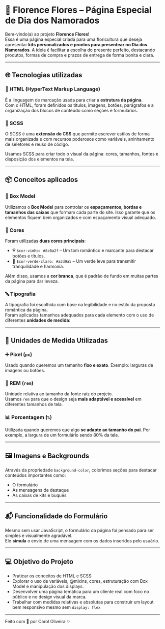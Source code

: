 # 💐 Florence Flores – Página Especial de Dia dos Namorados

Bem-vindo(a) ao projeto **Florence Flores**!  
Essa é uma página especial criada para uma floricultura que deseja apresentar **kits personalizados e prontos para presentear no Dia dos Namorados**. A ideia é facilitar a escolha do presente perfeito, destacando produtos, formas de compra e prazos de entrega de forma bonita e clara.

---

## 🌐 Tecnologias utilizadas

### 📄 HTML (HyperText Markup Language)
É a linguagem de marcação usada para criar a **estrutura da página**.  
Com o HTML, foram definidos os títulos, imagens, botões, parágrafos e a organização dos blocos de conteúdo como seções e formulários.

### 🎨 SCSS 
O SCSS é uma **extensão do CSS** que permite escrever estilos de forma mais organizada e com recursos poderosos como variáveis, aninhamento de seletores e reuso de código.

Usamos SCSS para criar todo o visual da página: cores, tamanhos, fontes e disposição dos elementos na tela.

---

## 📦 Conceitos aplicados

### 📏 Box Model
Utilizamos o **Box Model** para controlar os **espaçamentos, bordas e tamanhos das caixas** que formam cada parte do site. Isso garante que os elementos fiquem bem organizados e com espaçamento visual adequado.

### 🎨 Cores
Foram utilizadas **duas cores principais**:
- 💗 `$cor-vinho: #8c0a2f` – Um tom romântico e marcante para destacar botões e títulos.
- 🌿 `$cor-verde-claro: #a3d9a5` – Um verde leve para transmitir tranquilidade e harmonia.

Além disso, usamos a **cor branca**, que é padrão de fundo em muitas partes da página para dar leveza.

### 🔤 Tipografia
A tipografia foi escolhida com base na legibilidade e no estilo da proposta romântica da página.  
Foram aplicados tamanhos adequados para cada elemento com o uso de diferentes **unidades de medida**:

---

## 📐 Unidades de Medida Utilizadas

### ➕ Pixel (`px`)
Usado quando queremos um tamanho **fixo e exato**. Exemplo: larguras de imagens ou botões.

### 🔁 REM (`rem`)
Unidade relativa ao tamanho da fonte raiz do projeto.  
Usamos `rem` para que o design seja **mais adaptável e acessível** em diferentes tamanhos de tela.

### 📊 Porcentagem (`%`)
Utilizada quando queremos que algo **se adapte ao tamanho do pai**. Por exemplo, a largura de um formulário sendo 80% da tela.

---

## 🖼️ Imagens e Backgrounds

Através da propriedade `background-color`, colorimos seções para destacar conteúdos importantes como:
- O formulário
- As mensagens de destaque
- As caixas de kits e buquês

---

## 📬 Funcionalidade do Formulário

Mesmo sem usar JavaScript, o formulário da página foi pensado para ser simples e visualmente agradável.  
Ele **simula** o envio de uma mensagem com os dados inseridos pelo usuário.

---

## 💻 Objetivo do Projeto

- Praticar os conceitos de HTML e SCSS
- Explorar o uso de variáveis, @mixins, cores, estruturação com Box Model e manipulação dos displays.
- Desenvolver uma página temática para um cliente real com foco no público e no design visual da marca.
- Trabalhar com medidas relativas e absolutas para construir um layout bem responsivo mesmo sem `display: flex`

---

Feito com 💖 por Carol Oliveira ✨  

